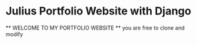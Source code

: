# Julius Portfolio Website with Django
** WELCOME TO MY PORTFOLIO WEBSITE **
you are free to clone and modify
